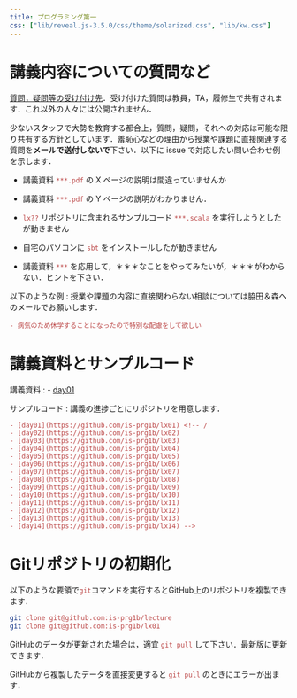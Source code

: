 ```yaml
---
title: プログラミング第一
css: ["lib/reveal.js-3.5.0/css/theme/solarized.css", "lib/kw.css"]
---
```


<style>
body {
  margin: 5em;
}

code {
  color: #b44;
}
</style>

<script type="text/javascript" src="lib/reveal.js-3.5.0/plugin/highlight/highlight.js"></script>
<script>hljs.initHightlightingOnLoad();</script>

# 講義内容についての質問など

[質問，疑問等の受け付け先](https://github.com/is-prg1b/lecture/issues/new)．受け付けた質問は教員，TA，履修生で共有されます．これ以外の人々には公開されません．

少ないスタッフで大勢を教育する都合上，質問，疑問，それへの対応は可能な限り共有する方針としています．羞恥心などの理由から授業や課題に直接関連する質問を**メールで送付しないで**下さい．以下に issue で対応したい問い合わせ例を示します．

- 講義資料 `***.pdf` の X ページの説明は間違っていませんか

- 講義資料 `***.pdf` の Y ページの説明がわかりません．

- `lx??` リポジトリに含まれるサンプルコード `***.scala` を実行しようとしたが動きません

- 自宅のパソコンに `sbt` をインストールしたが動きません

- 講義資料 `***` を応用して，＊＊＊なことをやってみたいが，＊＊＊がわからない．ヒントを下さい．

以下のような例
: 授業や課題の内容に直接関わらない相談については脇田＆森へのメールでお願いします．

    - 病気のため休学することになったので特別な配慮をして欲しい

# 講義資料とサンプルコード

講義資料
: - [day01](https://github.com/is-prg1b/lecture/raw/master/docs/day01.pdf) <!--
    - [day02](https://github.com/is-prg1b/lecture/raw/master/docs/day02.pdf)
    - [day03](https://github.com/is-prg1b/lecture/raw/master/docs/day03.pdf)
    - [day04](https://github.com/is-prg1b/lecture/raw/master/docs/day04.pdf)
    - [day05](https://github.com/is-prg1b/lecture/raw/master/docs/day05.pdf)
    - [day06](https://github.com/is-prg1b/lecture/raw/master/docs/day06.pdf)
    - [day07](https://github.com/is-prg1b/lecture/raw/master/docs/day07.pdf)
    - [day08](https://github.com/is-prg1b/lecture/raw/master/docs/day08.pdf)
    - [day09](https://github.com/is-prg1b/lecture/raw/master/docs/day09.pdf)
    - [day10](https://github.com/is-prg1b/lecture/raw/master/docs/day10.pdf)
    - [day11](https://github.com/is-prg1b/lecture/raw/master/docs/day11.pdf)
    - [day12](https://github.com/is-prg1b/lecture/raw/master/docs/day12.pdf)
    - [day13](https://github.com/is-prg1b/lecture/raw/master/docs/day13.pdf)
    - [day14](https://github.com/is-prg1b/lecture/raw/master/docs/day14.pdf) -->

サンプルコード
: 講義の進捗ごとにリポジトリを用意します．

    - [day01](https://github.com/is-prg1b/lx01) <!-- /
    - [day02](https://github.com/is-prg1b/lx02)
    - [day03](https://github.com/is-prg1b/lx03)
    - [day04](https://github.com/is-prg1b/lx04)
    - [day05](https://github.com/is-prg1b/lx05)
    - [day06](https://github.com/is-prg1b/lx06)
    - [day07](https://github.com/is-prg1b/lx07)
    - [day08](https://github.com/is-prg1b/lx08)
    - [day09](https://github.com/is-prg1b/lx09)
    - [day10](https://github.com/is-prg1b/lx10)
    - [day11](https://github.com/is-prg1b/lx11)
    - [day12](https://github.com/is-prg1b/lx12)
    - [day13](https://github.com/is-prg1b/lx13)
    - [day14](https://github.com/is-prg1b/lx14) -->

# Gitリポジトリの初期化

以下のような要領で`git`コマンドを実行するとGitHub上のリポジトリを複製できます．

```bash
git clone git@github.com:is-prg1b/lecture
git clone git@github.com:is-prg1b/lx01
```

GitHubのデータが更新された場合は，適宜 `git pull` して下さい．最新版に更新できます．

GitHubから複製したデータを直接変更すると `git pull` のときにエラーが出ます．

